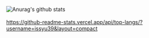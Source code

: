 ![Anurag's github stats](https://github-readme-stats.vercel.app/api?username=issyu39&show_icons=true&count_private=true)
<br><br>
https://github-readme-stats.vercel.app/api/top-langs/?username=issyu39&layout=compact
